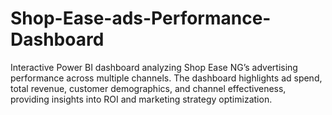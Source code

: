 # Shop-Ease-ads-Performance-Dashboard
Interactive Power BI dashboard analyzing Shop Ease NG’s advertising performance across multiple channels. The dashboard highlights ad spend, total revenue, customer demographics, and channel effectiveness, providing insights into ROI and marketing strategy optimization.
